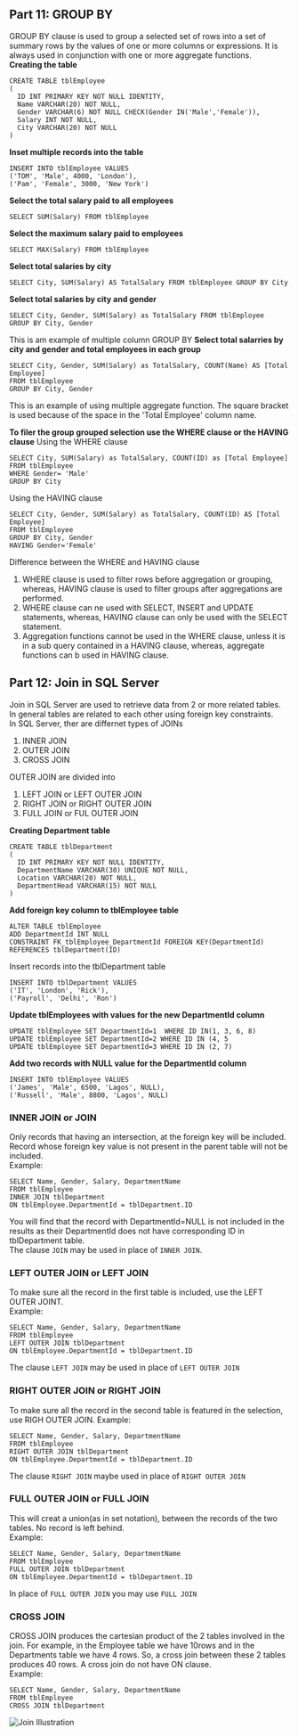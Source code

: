 ## Part 11: GROUP BY  
GROUP BY clause is used to group a selected set of rows into a set of summary rows by the values of one or more columns or
expressions. It is always used in conjunction with one or more aggregate functions.    
__Creating the table__
```
CREATE TABLE tblEmployee
(
  ID INT PRIMARY KEY NOT NULL IDENTITY,
  Name VARCHAR(20) NOT NULL,
  Gender VARCHAR(6) NOT NULL CHECK(Gender IN('Male','Female')),
  Salary INT NOT NULL,
  City VARCHAR(20) NOT NULL
)
```
__Inset multiple records into the table__  
```
INSERT INTO tblEmployee VALUES
('TOM', 'Male', 4000, 'London'),
('Pam', 'Female', 3000, 'New York')
```
__Select the total salary paid to all employees__   
```
SELECT SUM(Salary) FROM tblEmployee
```
__Select the maximum salary paid to employees__  
```
SELECT MAX(Salary) FROM tblEmployee
```
__Select total salaries by city__
```
SELECT City, SUM(Salary) AS TotalSalary FROM tblEmployee GROUP BY City
```
__Select total salaries by city and gender__
```
SELECT City, Gender, SUM(Salary) as TotalSalary FROM tblEmployee
GROUP BY City, Gender
```
This is am example of multiple column GROUP BY
__Select total salarries by city and gender and total employees in each group__  
```
SELECT City, Gender, SUM(Salary) as TotalSalary, COUNT(Name) AS [Total Employee]
FROM tblEmployee
GROUP BY City, Gender
```
This is an example of using multiple aggregate function. The square bracket is used because of the space in the 'Total Employee' column name.

__To filer the group grouped selection use the WHERE clause or the HAVING clause__
Using the WHERE clause  
```
SELECT City, SUM(Salary) as TotalSalary, COUNT(ID) as [Total Employee]
FROM tblEmployee
WHERE Gender= 'Male'
GROUP BY City
```
Using the HAVING clause  
```
SELECT City, Gender, SUM(Salary) as TotalSalary, COUNT(ID) AS [Total Employee]
FROM tblEmployee
GROUP BY City, Gender
HAVING Gender='Female'
```
Difference between the WHERE and HAVING clause  
1. WHERE clause is used to filter rows before aggregation or grouping, whereas, HAVING clause is used to filter groups after aggregations are performed.   
2. WHERE clause can ne used with SELECT, INSERT and UPDATE statements, whereas, HAVING clause can only be used with the SELECT statement.   
3. Aggregation functions cannot be used in the WHERE clause, unless it is in a sub query contained in a HAVING clause, whereas, aggregate functions can b used in HAVING clause.  

## Part 12: Join in SQL Server  
Join in SQL Server are used to retrieve data from 2 or more related tables. In general tables are related to each other using foreign key constraints.  
In SQL Server, ther are differnet types of JOINs
1. INNER JOIN  
2. OUTER JOIN  
3. CROSS JOIN  

OUTER JOIN are divided into
1. LEFT JOIN or LEFT OUTER JOIN  
2. RIGHT JOIN or RIGHT OUTER JOIN  
3. FULL JOIN or FUL OUTER JOIN  

__Creating Department table__   
```
CREATE TABLE tblDepartment
(
  ID INT PRIMARY KEY NOT NULL IDENTITY,
  DepartmentName VARCHAR(30) UNIQUE NOT NULL,
  Location VARCHAR(20) NOT NULL,
  DepartmentHead VARCHAR(15) NOT NULL
)
```
__Add foreign key column to tblEmployee table__  
```
ALTER TABLE tblEmployee
ADD DepartmentId INT NULL
CONSTRAINT FK_tblEmployee_DepartmentId FOREIGN KEY(DepartmentId)  
REFERENCES tblDepartment(ID)
```
Insert records into the tblDepartment table  
```
INSERT INTO tblDepartment VALUES
('IT', 'London', 'Rick'),
('Payroll', 'Delhi', 'Ron')
```
__Update tblEmployees with values for the new DepartmentId column__  
```
UPDATE tblEmployee SET DepartmentId=1  WHERE ID IN(1, 3, 6, 8)
UPDATE tblEmployee SET DepartmentId=2 WHERE ID IN (4, 5
UPDATE tblEmployee SET DepartmentId=3 WHERE ID IN (2, 7)
```
__Add two records with NULL value for the DepartmentId column__  
```
INSERT INTO tblEmployee VALUES
('James', 'Male', 6500, 'Lagos', NULL),
('Russell', 'Male', 8800, 'Lagos', NULL)
```
### INNER JOIN or JOIN
Only records that having an intersection, at the foreign key will be included.
Record whose foreign key value is not present in the parent table will not be included.  
Example:  
```
SELECT Name, Gender, Salary, DepartmentName
FROM tblEmployee
INNER JOIN tblDepartment
ON tblEmployee.DepartmentId = tblDepartment.ID
```
You will find that the record with DepartmentId=NULL is not included in the results as their DepartmentId does not have corresponding ID in tblDepartment table.  
The clause `JOIN` may be used in place of `INNER JOIN`.  

### LEFT OUTER JOIN or LEFT JOIN
To make sure all the record in the first table is included, use the LEFT OUTER JOINT.  
Example:  
```
SELECT Name, Gender, Salary, DepartmentName
FROM tblEmployee
LEFT OUTER JOIN tblDepartment
ON tblEmployee.DepartmentId = tblDepartment.ID
```
The clause `LEFT JOIN` may be used in place of `LEFT OUTER JOIN`  

### RIGHT OUTER JOIN or RIGHT JOIN  
To make sure all the record in the second table is featured in the selection, use RIGH OUTER JOIN.
Example:  
```
SELECT Name, Gender, Salary, DepartmentName
FROM tblEmployee
RIGHT OUTER JOIN tblDepartment
ON tblEmployee.DepartmentId = tblDepartment.ID
```
The clause `RIGHT JOIN` maybe used in place of `RIGHT OUTER JOIN`  

### FULL OUTER JOIN or FULL JOIN
This will creat a union(as in set notation), between the records of the two tables. No record is left behind.  
Example:  
```
SELECT Name, Gender, Salary, DepartmentName
FROM tblEmployee
FULL OUTER JOIN tblDepartment
ON tblEmployee.DepartmentId = tblDepartment.ID
```
In place of `FULL OUTER JOIN` you may use `FULL JOIN`  

### CROSS JOIN  
CROSS JOIN produces the cartesian product of the 2 tables involved in the join. For example, in the Employee table we have 10rows and in the Departments table we have 4 rows. So, a cross join between these 2 tables produces 40 rows.
A cross join do not have ON clause.  
Example:  
```
SELECT Name, Gender, Salary, DepartmentName
FROM tblEmployee
CROSS JOIN tblDepartment
```  
![Join Illustration]("https://raw.githubusercontent.com/Tochukz/SQL-SERVER/master/SQLServerTutorial/join-illustration.jpg")
